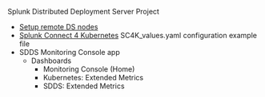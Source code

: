 Splunk Distributed Deployment Server Project
- [Setup remote DS nodes](https://github.com/klawrencegupta-splunk/sdds/tree/main/sdss_betav1a/remote_DS_node)
- [Splunk Connect 4 Kubernetes](https://github.com/splunk/splunk-connect-for-kubernetes) SC4K_values.yaml configuration example file
- SDDS Monitoring Console app
  - Dashboards 
    - Monitoring Console (Home)
    - Kubernetes: Extended Metrics 
    - SDDS: Extended Metrics 

